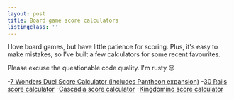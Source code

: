 ```yaml
---
layout: post
title: Board game score calculators
listingclass: ''
---
```


I love board games, but have little patience for scoring. Plus, it's easy to make mistakes, so I've built a few calculators for some recent favourites.

Please excuse the questionable code quality. I'm rusty 😐

-[7 Wonders Duel Score Calculator (includes Pantheon expansion)](//ronansprake.co.uk/7-wonders-duel-score-calculator)
-[30 Rails score calculator](//ronansprake.co.uk/30-rails-score-calculator)
-[Cascadia score calculator](//ronansprake.co.uk/cascadia-score-calculator)
-[Kingdomino score calculator](//ronansprake.co.uk/kingdomino-score-calculator)

